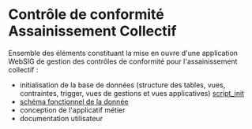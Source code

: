 # Contrôle de conformité Assainissement Collectif

Ensemble des éléments constituant la mise en ouvre d'une application WebSIG de gestion des contrôles de conformité pour l'assainissement collectif :
- initialisation de la base de données (structure des tables, vues, contraintes, trigger, vues de gestions et vues applicatives)  [script_init](sql/init_bd_ccac.sql) 
- [schéma fonctionnel de la donnée](test.md) 
- conception de l'applicatif métier
- documentation utilisateur
